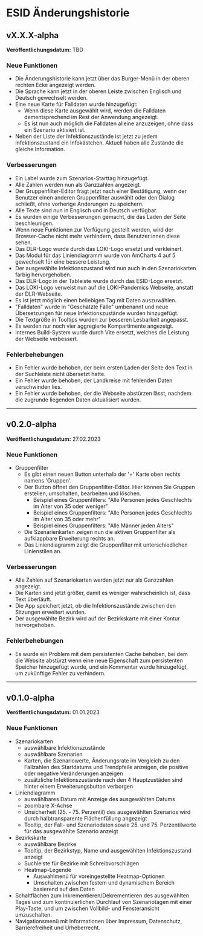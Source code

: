 <!--
SPDX-FileCopyrightText: 2024 German Aerospace Center (DLR)
SPDX-License-Identifier: CC-BY-4.0
-->

# ESID Änderungshistorie

## vX.X.X-alpha

**Veröffentlichungsdatum:** TBD

### Neue Funktionen

- Die Änderungshistorie kann jetzt über das Burger-Menü in der oberen rechten Ecke angezeigt werden.
- Die Sprache kann jetzt in der oberen Leiste zwischen Englisch und Deutsch gewechselt werden.
- Eine neue Karte für Falldaten wurde hinzugefügt:
  - Wenn diese Karte ausgewählt wird, werden die Falldaten dementsprechend im Rest der Anwendung angezeigt.
  - Es ist nun auch möglich die Falldaten alleine anzuzeigen, ohne dass ein Szenario aktiviert ist.
- Neben der Liste der Infektionszustände ist jetzt zu jedem Infektionszustand ein Infokästchen. Aktuell haben alle Zustände die gleiche Information.

### Verbesserungen

- Ein Label wurde zum Szenarios-Starttag hinzugefügt.
- Alle Zahlen werden nun als Ganzzahlen angezeigt.
- Der Gruppenfilter-Editor fragt jetzt nach einer Bestätigung, wenn der Benutzer einen anderen Gruppenfilter auswählt oder den Dialog schließt, ohne vorherige Änderungen zu speichern.
- Alle Texte sind nun in Englisch und in Deutsch verfügbar.
- Es wurden einige Verbesserungen gemacht, die das Laden der Seite beschleunigen.
- Wenn neue Funktionen zur Verfügung gestellt werden, wird der Browser-Cache nicht mehr verhindern, dass Benutzer:innen diese sehen.
- Das DLR-Logo wurde durch das LOKI-Logo ersetzt und verkleinert.
- Das Modul für das Liniendiagramm wurde von AmCharts 4 auf 5 gewechselt für eine bessere Leistung.
- Der ausgewählte Infektionszustand wird nun auch in den Szenariokarten farbig hervorgehoben.
- Das DLR-Logo in der Tableiste wurde durch das ESID-Logo ersetzt.
- Das LOKI-Logo verweist nun auf die LOKI-Pandemics Webseite, anstatt der DLR-Webseite.
- Es ist jetzt möglich einen beliebigen Tag mit Daten auszuwählen.
- "Falldaten" wurde in "Geschätzte Fälle" umbenannt und neue Übersetzungen für neue Infektionszustände wurden hinzugefügt.
- Die Textgröße in Tooltips wurden zur besseren Lesbarkeit angepasst.
- Es werden nur noch vier aggregierte Kompartimente angezeigt.
- Internes Build-System wurde durch Vite ersetzt, welches die Leistung der Webseite verbessert.

### Fehlerbehebungen

- Ein Fehler wurde behoben, der beim ersten Laden der Seite den Text in der Suchleiste nicht übersetzt hatte.
- Ein Fehler wurde behoben, der Landkreise mit fehlenden Daten verschwinden lies.
- Ein Fehler wurde behoben, der die Webseite abstürzen lässt, nachdem die zugrunde liegenden Daten aktualisiert wurden.

---

## v0.2.0-alpha

**Veröffentlichungsdatum:** 27.02.2023

### Neue Funktionen

- Gruppenfilter
  - Es gibt einen neuen Button unterhalb der '+' Karte oben rechts namens 'Gruppen'.
  - Der Button öffnet den Gruppenfilter-Editor. Hier können Sie Gruppen erstellen, umschalten, bearbeiten und löschen.
    - Beispiel eines Gruppenfilters: "Alle Personen jedes Geschlechts im Alter von 35 oder weniger"
    - Beispiel eines Gruppenfilters: "Alle Personen jedes Geschlechts im Alter von 35 oder mehr"
    - Beispiel eines Gruppenfilters: "Alle Männer jeden Alters"
  - Die Szenarienkarten zeigen nun die aktiven Gruppenfilter als aufklappbare Erweiterung rechts an.
  - Das Liniendiagramm zeigt die Gruppenfilter mit unterschiedlichen Linienstilen an.

### Verbesserungen

- Alle Zahlen auf Szenariokarten werden jetzt nur als Ganzzahlen angezeigt.
- Die Karten sind jetzt größer, damit es weniger wahrscheinlich ist, dass Text überläuft.
- Die App speichert jetzt, ob die Infektionszustände zwischen den Sitzungen erweitert wurden.
- Der ausgewählte Bezirk wird auf der Bezirkskarte mit einer Kontur hervorgehoben.

### Fehlerbehebungen

- Es wurde ein Problem mit dem persistenten Cache behoben, bei dem die Website abstürzt wenn eine neue
  Eigenschaft zum persistenten Speicher hinzugefügt wurde, und ein Kommentar wurde hinzugefügt, um zukünftige Fehler zu
  verhindern.

---

## v0.1.0-alpha

**Veröffentlichungsdatum:** 01.01.2023

### Neue Funktionen

- Szenariokarten
  - auswählbare Infektionszustände
  - auswählbare Szenarien
  - Karten, die Szenariowerte, Änderungsrate im Vergleich zu den Fallzahlen des Startdatums und Trendpfeile anzeigen,
    die positive oder negative Veränderungen anzeigen
  - zusätzliche Infektionszustände nach den 4 Hauptzustäden sind hinter einem Erweiterungsbutton verborgen
- Liniendiagramm
  - auswählbares Datum mit Anzeige des ausgewählten Datums
  - zoombare X-Achse
  - Unsicherheit (25. - 75. Perzentil) des ausgewählten Szenarios wird durch halbtransparente Flächenfüllung angezeigt
  - Tooltip, der Fall- und Szenariodaten sowie 25. und 75. Perzentilwerte für das ausgewählte Szenario anzeigt
- Bezirkskarte
  - auswählbare Bezirke
  - Tooltip, der Bezirkstyp, Name und ausgewählten Infektionszustand anzeigt
  - Suchleiste für Bezirke mit Schreibvorschlägen
  - Heatmap-Legende
    - Auswahlmenü für voreingestellte Heatmap-Optionen
    - Umschalten zwischen festem und dynamischem Bereich basierend auf den Daten
- Schaltflächen zum Inkrementieren/Dekrementieren des ausgewählten Tages und zum kontinuierlichen Durchlauf von
  Szenariotagen mit einer Play-Taste, und um zwischen Vollbild- und Fensteransicht umzuschalten.
- Navigationsmenü mit Informationen über Impressum, Datenschutz, Barrierefreiheit und Urheberrecht.
